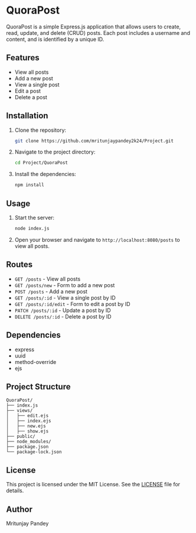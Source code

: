 # QuoraPost

QuoraPost is a simple Express.js application that allows users to create, read, update, and delete (CRUD) posts. Each post includes a username and content, and is identified by a unique ID.

## Features

- View all posts
- Add a new post
- View a single post
- Edit a post
- Delete a post

## Installation

1. Clone the repository:
    ```sh
    git clone https://github.com/mritunjaypandey2k24/Project.git
    ```

2. Navigate to the project directory:
    ```sh
    cd Project/QuoraPost
    ```

3. Install the dependencies:
    ```sh
    npm install
    ```

## Usage

1. Start the server:
    ```sh
    node index.js
    ```

2. Open your browser and navigate to `http://localhost:8080/posts` to view all posts.

## Routes

- `GET /posts` - View all posts
- `GET /posts/new` - Form to add a new post
- `POST /posts` - Add a new post
- `GET /posts/:id` - View a single post by ID
- `GET /posts/:id/edit` - Form to edit a post by ID
- `PATCH /posts/:id` - Update a post by ID
- `DELETE /posts/:id` - Delete a post by ID

## Dependencies

- express
- uuid
- method-override
- ejs

## Project Structure

```
QuoraPost/
├── index.js
├── views/
│   ├── edit.ejs
│   ├── index.ejs
│   ├── new.ejs
│   ├── show.ejs
├── public/
├── node_modules/
├── package.json
└── package-lock.json
```

## License

This project is licensed under the MIT License. See the [LICENSE](LICENSE) file for details.

## Author

Mritunjay Pandey
```